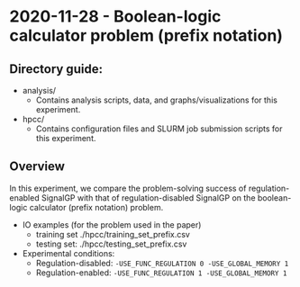 # 2020-11-28 - Boolean-logic calculator problem (prefix notation)

## Directory guide:

- analysis/
  - Contains analysis scripts, data, and graphs/visualizations for this experiment.
- hpcc/
  - Contains configuration files and SLURM job submission scripts for this experiment.

## Overview

In this experiment, we compare the problem-solving success of regulation-enabled SignalGP with that of regulation-disabled SignalGP on the boolean-logic calculator (prefix notation) problem.

- IO examples (for the problem used in the paper)
  - training set ./hpcc/training_set_prefix.csv
  - testing set: ./hpcc/testing_set_prefix.csv
- Experimental conditions:
  - Regulation-disabled: `-USE_FUNC_REGULATION 0 -USE_GLOBAL_MEMORY 1`
  - Regulation-enabled: `-USE_FUNC_REGULATION 1 -USE_GLOBAL_MEMORY 1`